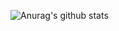 ![Anurag's github stats](https://github-readme-stats.vercel.app/api?username=Gon-Zo&show_icons=true&theme=algolia)
